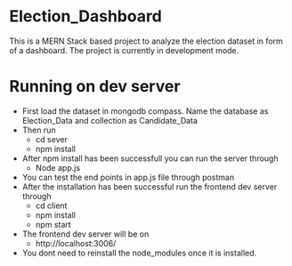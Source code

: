 # Election_Dashboard
This is a MERN Stack based project to analyze the election dataset in form of a dashboard. The project is currently in development mode.

# Running on dev server

- First load the dataset in mongodb compass. Name the database as Election_Data and collection as Candidate_Data
- Then run
     - cd sever
     - npm install
- After npm install has been successfull you can run the server through
     - Node app.js 
- You can test the end points in app.js file through postman
- After the installation has been successful run the frontend dev server through
     - cd client
     - npm install
     - npm start  
- The frontend dev server will be on
    - http://localhost:3006/
- You dont need to reinstall the node_modules once it is installed.